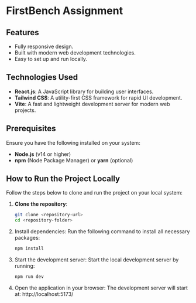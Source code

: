 # FirstBench Assignment

## Features

- Fully responsive design.
- Built with modern web development technologies.
- Easy to set up and run locally.

## Technologies Used

- **React.js**: A JavaScript library for building user interfaces.
- **Tailwind CSS**: A utility-first CSS framework for rapid UI development.
- **Vite**: A fast and lightweight development server for modern web projects.



## Prerequisites

Ensure you have the following installed on your system:

- **Node.js** (v14 or higher)
- **npm** (Node Package Manager) or **yarn** (optional)

## How to Run the Project Locally


Follow the steps below to clone and run the project on your local system:

1. **Clone the repository**:
   ```bash
   git clone <repository-url>
   cd <repository-folder>

2. Install dependencies: Run the following command to install all necessary packages:
    ```bash
    npm install

3. Start the development server: Start the local development server by running:
    ```bash
    npm run dev

4. Open the application in your browser: The development server will start at:
    http://localhost:5173/
